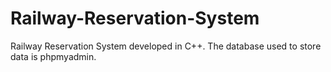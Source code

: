 # Railway-Reservation-System
Railway Reservation System developed in C++. The database used to store data is phpmyadmin.
